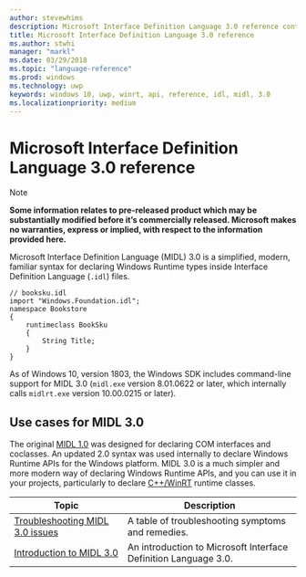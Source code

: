 ```yaml
---
author: stevewhims
description: Microsoft Interface Definition Language 3.0 reference content.
title: Microsoft Interface Definition Language 3.0 reference
ms.author: stwhi
manager: "markl"
ms.date: 03/29/2018
ms.topic: "language-reference"
ms.prod: windows
ms.technology: uwp
keywords: windows 10, uwp, winrt, api, reference, idl, midl, 3.0
ms.localizationpriority: medium
---
```


# Microsoft Interface Definition Language 3.0 reference
> [!NOTE]
> **Some information relates to pre-released product which may be substantially modified before it’s commercially released. Microsoft makes no warranties, express or implied, with respect to the information provided here.**

Microsoft Interface Definition Language (MIDL) 3.0 is a simplified, modern, familiar syntax for declaring Windows Runtime types inside Interface Definition Language (`.idl`) files.

```idl
// booksku.idl
import "Windows.Foundation.idl";
namespace Bookstore
{
	runtimeclass BookSku
	{
		String Title;
	}
}
```

As of Windows 10, version 1803, the Windows SDK includes command-line support for MIDL 3.0 (`midl.exe` version 8.01.0622 or later, which internally calls `midlrt.exe` version 10.00.0215 or later).

## Use cases for MIDL 3.0
The original [MIDL 1.0](https://msdn.microsoft.com/library/windows/desktop/aa367091) was designed for declaring COM interfaces and coclasses. An updated 2.0 syntax was used internally to declare Windows Runtime APIs for the Windows platform. MIDL 3.0 is a much simpler and more modern way of declaring Windows Runtime APIs, and you can use it in your projects, particularly to declare [C++/WinRT](/windows/uwp/cpp-and-winrt-apis/index) runtime classes.

| Topic | Description |
| - | - |
| [Troubleshooting MIDL 3.0 issues](troubleshooting.md) | A table of troubleshooting symptoms and remedies. |
| [Introduction to MIDL 3.0](intro.md) | An introduction to Microsoft Interface Definition Language 3.0. |
